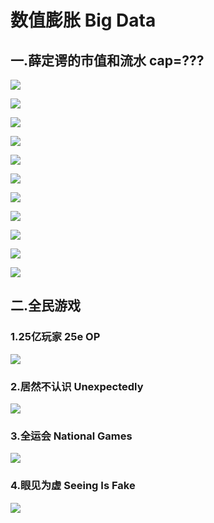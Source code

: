 # 数值膨胀   Big Data


## 一.薛定谔的市值和流水  cap=???

![](https://github.com/DreamingCats/GenshitJokes/raw/main/genshitjokes/数值膨胀/薛定谔的市值与流水/米哈游市值-8000亿人民币.jpg)

![](https://github.com/DreamingCats/GenshitJokes/raw/main/genshitjokes/数值膨胀/薛定谔的市值与流水/米哈游市值-2274亿美元.jpg)

![](https://github.com/DreamingCats/GenshitJokes/raw/main/genshitjokes/数值膨胀/薛定谔的市值与流水/米哈游市值-8000亿美元.jpg)

![](https://github.com/DreamingCats/GenshitJokes/raw/main/genshitjokes/数值膨胀/薛定谔的市值与流水/半个月4000亿.jpg)

![](https://github.com/DreamingCats/GenshitJokes/raw/main/genshitjokes/数值膨胀/薛定谔的市值与流水/2500亿.jpg)

![](https://github.com/DreamingCats/GenshitJokes/raw/main/genshitjokes/数值膨胀/薛定谔的市值与流水/一天4000亿刀.jpg)

![](https://github.com/DreamingCats/GenshitJokes/raw/main/genshitjokes/数值膨胀/薛定谔的市值与流水/美军一年支出.jpg)

![](https://github.com/DreamingCats/GenshitJokes/raw/main/genshitjokes/数值膨胀/薛定谔的市值与流水/十倍.jpg)

![](https://github.com/DreamingCats/GenshitJokes/raw/main/genshitjokes/数值膨胀/薛定谔的市值与流水/流水四剑客.jpg)

![](https://github.com/DreamingCats/GenshitJokes/raw/main/genshitjokes/数值膨胀/薛定谔的市值与流水/三星收购不起.jpg)

![](https://github.com/DreamingCats/GenshitJokes/raw/main/genshitjokes/数值膨胀/薛定谔的市值与流水/点赞鸡场市值.jpg)

## 二.全民游戏

### 1.25亿玩家   25e OP

![](https://github.com/DreamingCats/GenshitJokes/raw/main/genshitjokes/数值膨胀/全民游戏/25亿玩家.jpg)

### 2.居然不认识   Unexpectedly

![](https://github.com/DreamingCats/GenshitJokes/raw/main/genshitjokes/数值膨胀/全民游戏/居然不认识.jpg)

### 3.全运会   National Games

![](https://github.com/DreamingCats/GenshitJokes/raw/main/genshitjokes/数值膨胀/全民游戏/全运会.jpg)

### 4.眼见为虚   Seeing Is Fake  

![](https://github.com/DreamingCats/GenshitJokes/raw/main/genshitjokes/数值膨胀/全民游戏/眼见为虚.jpg)